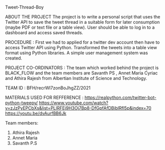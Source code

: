 Tweet-Thread-Boy

ABOUT THE PROJECT 
The project is to write a personal script that uses the Twitter API to save the tweet thread in a suitable form for later consumption (maybe PDF or text file or a table view). User should be able to log in to a dashboard and access saved threads.

PROCEDURE : 
First we had to applied for a twitter dev account then have to access Twitter API using Python. Transformed the tweets into a table view format using Python libraries. A simple user management system was created.

PROJECT CO-ORDINATORS : 
The team which worked behind the project is BLACK_FLOW and the team members are Savanth PS , Annet Maria Cyriac and Athira Rajesh from Albertian Institute of Science and  Technology.

TEAM ID :  BFH/recrWI7zonBoJhgZZ/2021

MATERIALS USED FOR REFFERENCE : 
https://realpython.com/twitter-bot-python-tweepy/ 
https://www.youtube.com/watch?v=zJzPyEPCbXs&list=PLlRFEj9H3Oj7Bp8-DfGpfAfDBiblRfl5p&index=70 
https://youtu.be/dvAurfBB6Jk

Team members: 
1. Athira Rajesh 
2. Annet Maria 
3. Savanth P.S 
